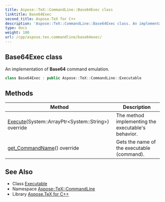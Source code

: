 ```yaml
---
title: Aspose::TeX::CommandLine::Base64Exec class
linktitle: Base64Exec
second_title: Aspose.TeX for C++
description: 'Aspose::TeX::CommandLine::Base64Exec class. An implementation of Base64 command emulation in C++.'
type: docs
weight: 100
url: /cpp/aspose.tex.commandline/base64exec/
---
```

## Base64Exec class


An implementation of **Base64** command emulation.

```cpp
class Base64Exec : public Aspose::TeX::CommandLine::Executable
```

## Methods

| Method | Description |
| --- | --- |
| [Execute](./execute/)(System::ArrayPtr\<System::String\>) override | The method implementing the executable's behavior. |
| [get_CommandName](./get_commandname/)() override | Gets the name of the executable (command). |
## See Also

* Class [Executable](../executable/)
* Namespace [Aspose::TeX::CommandLine](../)
* Library [Aspose.TeX for C++](../../)
